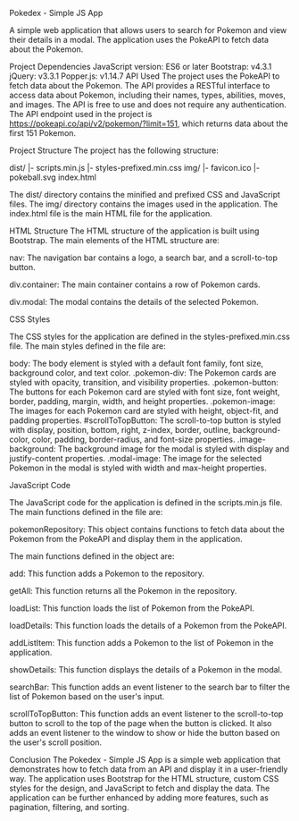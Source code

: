 Pokedex - Simple JS App 

A simple web application that allows users to search for Pokemon and view their details in a modal. The application uses the PokeAPI to fetch data about the Pokemon.

Project Dependencies
JavaScript version: ES6 or later
Bootstrap: v4.3.1
jQuery: v3.3.1
Popper.js: v1.14.7
API Used
The project uses the PokeAPI to fetch data about the Pokemon. The API provides a RESTful interface to access data about Pokemon, including their names, types, abilities, moves, and images. The API is free to use and does not require any authentication. The API endpoint used in the project is https://pokeapi.co/api/v2/pokemon/?limit=151, which returns data about the first 151 Pokemon.

Project Structure
The project has the following structure:


dist/
  |- scripts.min.js
  |- styles-prefixed.min.css
img/
  |- favicon.ico
  |- pokeball.svg
index.html

The dist/ directory contains the minified and prefixed CSS and JavaScript files. The img/ directory contains the images used in the application. The index.html file is the main HTML file for the application.

HTML Structure
The HTML structure of the application is built using Bootstrap. The main elements of the HTML structure are:

nav: The navigation bar contains a logo, a search bar, and a scroll-to-top button.

div.container: The main container contains a row of Pokemon cards.

div.modal: The modal contains the details of the selected Pokemon.

CSS Styles

The CSS styles for the application are defined in the styles-prefixed.min.css file. The main styles defined in the file are:

body: The body element is styled with a default font family, font size, background color, and text color.
.pokemon-div: The Pokemon cards are styled with opacity, transition, and visibility properties.
.pokemon-button: The buttons for each Pokemon card are styled with font size, font weight, border, padding, margin, width, and height properties.
.pokemon-image: The images for each Pokemon card are styled with height, object-fit, and padding properties.
#scrollToTopButton: The scroll-to-top button is styled with display, position, bottom, right, z-index, border, outline, background-color, color, padding, border-radius, and font-size properties.
.image-background: The background image for the modal is styled with display and justify-content properties.
.modal-image: The image for the selected Pokemon in the modal is styled with width and max-height properties.

JavaScript Code

The JavaScript code for the application is defined in the scripts.min.js file. The main functions defined in the file are:

pokemonRepository: This object contains functions to fetch data about the Pokemon from the PokeAPI and display them in the application. 

The main functions defined in the object are:

add: This function adds a Pokemon to the repository.

getAll: This function returns all the Pokemon in the repository.

loadList: This function loads the list of Pokemon from the PokeAPI.

loadDetails: This function loads the details of a Pokemon from the PokeAPI.

addListItem: This function adds a Pokemon to the list of Pokemon in the application.

showDetails: This function displays the details of a Pokemon in the modal.

searchBar: This function adds an event listener to the search bar to filter the list of Pokemon based on the user's input.

scrollToTopButton: This function adds an event listener to the scroll-to-top button to scroll to the top of the page when the button is clicked. It also adds an event listener to the window to show or hide the button based on the user's scroll position.


Conclusion
The Pokedex - Simple JS App is a simple web application that demonstrates how to fetch data from an API and display it in a user-friendly way. The application uses Bootstrap for the HTML structure, custom CSS styles for the design, and JavaScript to fetch and display the data. The application can be further enhanced by adding more features, such as pagination, filtering, and sorting.